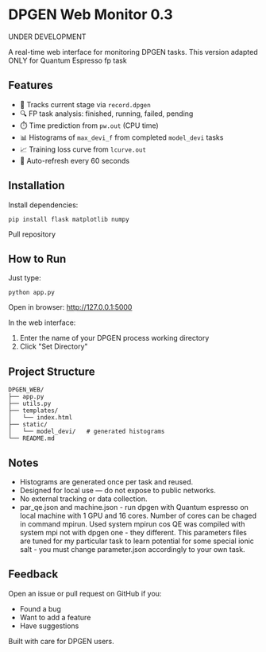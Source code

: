 # DPGEN Web Monitor 0.3
UNDER DEVELOPMENT

A real-time web interface for monitoring DPGEN tasks. 
This version adapted ONLY for Quantum Espresso fp task

## Features
- 🚀 Tracks current stage via `record.dpgen`
- 🔍 FP task analysis: finished, running, failed, pending
- ⏱️ Time prediction from `pw.out` (CPU time)
- 📊 Histograms of `max_devi_f` from completed `model_devi` tasks
- 📈 Training loss curve from `lcurve.out`
- 🔄 Auto-refresh every 60 seconds

## Installation

Install dependencies:

```
pip install flask matplotlib numpy
```
Pull repository

## How to Run

Just type:

```
python app.py
```

Open in browser: <http://127.0.0.1:5000>

In the web interface:
1. Enter the name of your DPGEN process working directory 
2. Click "Set Directory"

## Project Structure
```
DPGEN_WEB/
├── app.py
├── utils.py
├── templates/
│   └── index.html
├── static/
│   └── model_devi/   # generated histograms
└── README.md
```

## Notes
- Histograms are generated once per task and reused.
- Designed for local use — do not expose to public networks.
- No external tracking or data collection.
- par_qe.json and machine.json - run dpgen with Quantum espresso on local machine with 1 GPU and 16 cores. Number of cores can be chaged in command mpirun. Used system mpirun cos QE was compiled with system mpi not with dpgen one - they different. This parameters files are tuned for my particular task to learn potential for some special ionic salt - you must change parameter.json accordingly to your own task.

## Feedback
Open an issue or pull request on GitHub if you:
- Found a bug
- Want to add a feature
- Have suggestions

Built with care for DPGEN users.
